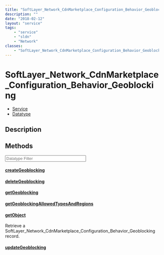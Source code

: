 ```yaml
---
title: "SoftLayer_Network_CdnMarketplace_Configuration_Behavior_Geoblocking"
description: ""
date: "2018-02-12"
layout: "service"
tags:
    - "service"
    - "sldn"
    - "Network"
classes:
    - "SoftLayer_Network_CdnMarketplace_Configuration_Behavior_Geoblocking"
---
```

# SoftLayer_Network_CdnMarketplace_Configuration_Behavior_Geoblocking
<div id='service-datatype'>
    <ul id='sldn-reference-tabs'>
    <li id='service'> <a href='/reference/services/SoftLayer_Network_CdnMarketplace_Configuration_Behavior_Geoblocking' >Service</a></li>    <li id='datatype'> <a href='/reference/datatypes/SoftLayer_Network_CdnMarketplace_Configuration_Behavior_Geoblocking' >Datatype</a></li>
    </ul>
</div>

## Description




        
<div id="properties" class="content service-content">

## Methods

<div class="view-filters">
    <div class="clearfix">
        <div class="search-input-box">
            <input placeholder="Datatype Filter" onkeyup="titleSearch(inputId='edit-combine', divId='method-div', elementClass='method-row')" 
                type="text" id="edit-combine" value="" size="30" maxlength="128" class="form-text">
        </div>
    </div>
</div>

#### [createGeoblocking](/reference/services/SoftLayer_Network_CdnMarketplace_Configuration_Behavior_Geoblocking/createGeoblocking)


#### [deleteGeoblocking](/reference/services/SoftLayer_Network_CdnMarketplace_Configuration_Behavior_Geoblocking/deleteGeoblocking)


#### [getGeoblocking](/reference/services/SoftLayer_Network_CdnMarketplace_Configuration_Behavior_Geoblocking/getGeoblocking)


#### [getGeoblockingAllowedTypesAndRegions](/reference/services/SoftLayer_Network_CdnMarketplace_Configuration_Behavior_Geoblocking/getGeoblockingAllowedTypesAndRegions)


#### [getObject](/reference/services/SoftLayer_Network_CdnMarketplace_Configuration_Behavior_Geoblocking/getObject)
Retrieve a SoftLayer_Network_CdnMarketplace_Configuration_Behavior_Geoblocking record.

#### [updateGeoblocking](/reference/services/SoftLayer_Network_CdnMarketplace_Configuration_Behavior_Geoblocking/updateGeoblocking)


</div>

